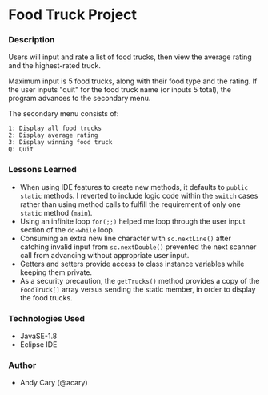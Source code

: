# Food Truck Project

### Description

Users will input and rate a list of food trucks, then view the average rating and the highest-rated truck.

Maximum input is 5 food trucks, along with their food type and the rating. If the user inputs "quit" for the food truck name (or inputs 5 total), the program advances to the secondary menu.

The secondary menu consists of:
```
1: Display all food trucks
2: Display average rating
3: Display winning food truck
Q: Quit
```

### Lessons Learned

- When using IDE features to create new methods, it defaults to `public static` methods. I reverted to include logic code within the `switch` cases rather than using method calls to fulfill the requirement of only one `static` method (`main`).
- Using an infinite loop `for(;;)` helped me loop through the user input section of the `do-while` loop.
- Consuming an extra new line character with `sc.nextLine()` after catching invalid input from `sc.nextDouble()` prevented the next scanner call from advancing without appropriate user input.
- Getters and setters provide access to class instance variables while keeping them private.
- As a security precaution, the `getTrucks()` method provides a copy of the `FoodTruck[]` array versus sending the static member, in order to display the food trucks.

### Technologies Used

- JavaSE-1.8
- Eclipse IDE

### Author

- Andy Cary (@acary)
